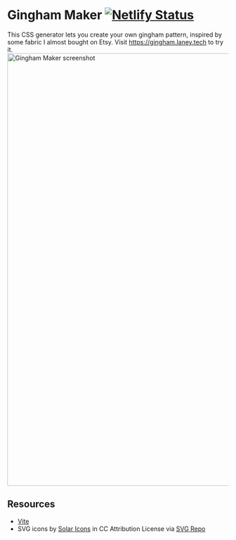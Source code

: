 # Gingham Maker [![Netlify Status](https://api.netlify.com/api/v1/badges/03899660-c0ca-4639-8255-dd1b64405c25/deploy-status)](https://app.netlify.com/sites/gingham-maker/deploys)

This CSS generator lets you create your own gingham pattern, inspired by some fabric I almost bought on Etsy. Visit https://gingham.laney.tech to try it.
<img width="983" alt="Gingham Maker screenshot" src="https://github.com/laneysmith/gingham/assets/11357045/d981b8fa-181e-4db5-86cc-87de7e4e6b7b">

## Resources

- <a href="https://vitejs.dev/" target="_blank">Vite</a>
- SVG icons by <a href="https://www.figma.com/community/file/1166831539721848736?ref=svgrepo.com" target="_blank">Solar Icons</a> in CC Attribution License via <a href="https://www.svgrepo.com/" target="_blank">SVG Repo</a>
